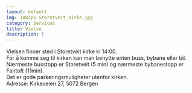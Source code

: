 ```yaml
---
layout: default
img: 1083px-Storetveit_kirke.jpg
category: Services
title: Vielse
description: |
---
```

Vielsen finner sted i Storetveit kirke kl 14:00. <br />
For å komme seg til kirken kan man benytte enten buss, bybane eller bil. <br />
Nærmeste busstopp er Storetveit (5 min) og nærmeste bybanestopp er Fantoft (11min). <br />
Det er gode parkeringsmuligheter utenfor kirken. <br />
Adresse: Kirkeveien 27, 5072 Bergen

